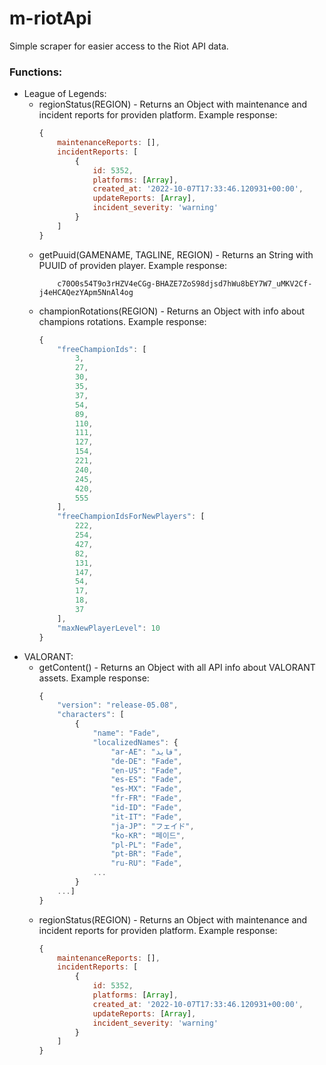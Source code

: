 # m-riotApi
Simple scraper for easier access to the Riot API data.

### Functions:
- League of Legends:
    - regionStatus(REGION) - Returns an Object with maintenance and incident reports for providen platform.
        Example response: 
        ```js
        {
            maintenanceReports: [],
            incidentReports: [
                {
                    id: 5352,
                    platforms: [Array],
                    created_at: '2022-10-07T17:33:46.120931+00:00',
                    updateReports: [Array],
                    incident_severity: 'warning'
                }
            ]
        }
        ```
    - getPuuid(GAMENAME, TAGLINE, REGION) - Returns an String with PUUID of providen player.
        Example response: 
        ```
            c70O0s54T9o3rHZV4eCGg-BHAZE7ZoS98djsd7hWu8bEY7W7_uMKV2Cf-j4eHCAQezYApm5NnAl4og
        ```
    - championRotations(REGION) - Returns an Object with info about champions rotations.
        Example response:
        ```js
        {
            "freeChampionIds": [
                3,
                27,
                30,
                35,
                37,
                54,
                89,
                110,
                111,
                127,
                154,
                221,
                240,
                245,
                420,
                555
            ],
            "freeChampionIdsForNewPlayers": [
                222,
                254,
                427,
                82,
                131,
                147,
                54,
                17,
                18,
                37
            ],
            "maxNewPlayerLevel": 10
        }
        ```
- VALORANT:
    - getContent() - Returns an Object with all API info about VALORANT assets.
        Example response: 
        ```js
        {
            "version": "release-05.08",
            "characters": [
                {
                    "name": "Fade",
                    "localizedNames": {
                        "ar-AE": "فايد",
                        "de-DE": "Fade",
                        "en-US": "Fade",
                        "es-ES": "Fade",
                        "es-MX": "Fade",
                        "fr-FR": "Fade",
                        "id-ID": "Fade",
                        "it-IT": "Fade",
                        "ja-JP": "フェイド",
                        "ko-KR": "페이드",
                        "pl-PL": "Fade",
                        "pt-BR": "Fade",
                        "ru-RU": "Fade",
                    ...
                }
            ...]
        }
        ```
    - regionStatus(REGION) - Returns an Object with maintenance and incident reports for providen platform.
        Example response: 
        ```js
        {
            maintenanceReports: [],
            incidentReports: [
                {
                    id: 5352,
                    platforms: [Array],
                    created_at: '2022-10-07T17:33:46.120931+00:00',
                    updateReports: [Array],
                    incident_severity: 'warning'
                }
            ]
        }
        ```